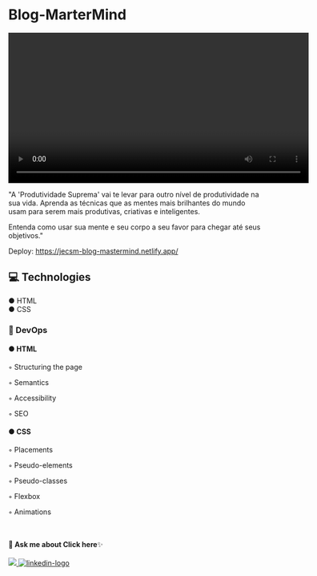 # Blog-MarterMind

<div aling="center">
<video height="300em" height="300em" controls>
 <source="./assets/video.mp4" type="video/mp4">
 </video>

</div>

<p>"A 'Produtividade Suprema' vai te levar para outro nível de produtividade na sua vida. Aprenda as técnicas que as mentes mais brilhantes do mundo usam para serem mais produtivas, criativas e inteligentes.

Entenda como usar sua mente e seu corpo a seu favor para chegar até seus objetivos."</p>

Deploy: https://jecsm-blog-mastermind.netlify.app/

 <h2>💻 Technologies</h3> 
 
 ● HTML
 <br>
 ● CSS
 
 
 <h3>📌 DevOps</h3>
 
 <h4>● HTML</h4>
<p>◦ Structuring the page</p>
<p>◦ Semantics</p>
<p>◦ Accessibility</p>
<p>◦ SEO</p>
<h4>● CSS</h4>
<p>◦ Placements</p>
<p>◦ Pseudo-elements</p>
<p>◦ Pseudo-classes</p>
<p>◦ Flexbox</p>
<p>◦ Animations</p>
<br>
<br>
<b>💬 Ask me about Click here</b>✨
<br/>
<br/>
<a href="jacquelineellencsm@gmail.com" alt="gmail-logo"> 
<img src="https://img.shields.io/badge/Gmail-D14836?style=for-the-badge&logo=gmail&logoColor=white">
</a>
<a href="https://www.linkedin.com/in/jacquelineellencsm/">
<img src="https://img.shields.io/badge/LinkedIn-0077B5?style=for-the-badge&logo=linkedin&logoColor=white" alt="linkedin-logo">
</a>
